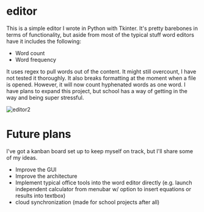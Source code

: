 # editor

This is a simple editor I wrote in Python with Tkinter. It's pretty barebones in terms of functionality, but aside from most of the typical stuff word editors have it includes the following:

- Word count
- Word frequency

It uses regex to pull words out of the content. It might still overcount, I have not tested it thoroughly. It also breaks formatting at the moment when a file is opened. However, it will now count hyphenated words as one word. I have plans to expand this project, but school has a way of getting in the way and being super stressful.


![editor2](https://user-images.githubusercontent.com/19524084/113521255-4c0c2800-9566-11eb-9f1e-1fab421be472.png)

# Future plans
I've got a kanban board set up to keep myself on track, but I'll share some of my ideas. 

- Improve the GUI
- Improve the architecture
- Implement typical office tools into the word editor directly (e.g. launch independent calculator from menubar w/ option to insert equations or results into textbox)
- cloud synchronization (made for school projects after all)
